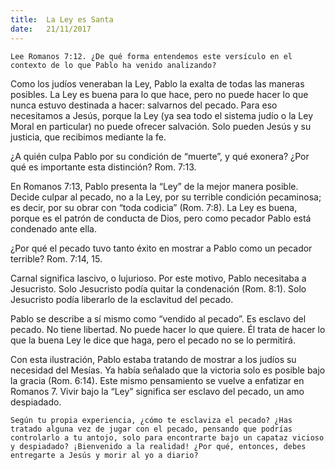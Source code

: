 ```yaml
---
title:  La Ley es Santa
date:   21/11/2017
---
```


`Lee Romanos 7:12. ¿De qué forma entendemos este versículo en el contexto de lo que Pablo ha venido analizando?`

Como los judíos veneraban la Ley, Pablo la exalta de todas las maneras posibles. La Ley es buena para lo que hace, pero no puede hacer lo que nunca estuvo destinada a hacer: salvarnos del pecado. Para eso necesitamos a Jesús, porque la Ley (ya sea todo el sistema judío o la Ley Moral en particular) no puede ofrecer salvación. Solo pueden Jesús y su justicia, que recibimos mediante la fe.

¿A quién culpa Pablo por su condición de “muerte”, y qué exonera? ¿Por qué es importante esta distinción? Rom. 7:13.

En Romanos 7:13, Pablo presenta la “Ley” de la mejor manera posible. Decide culpar al pecado, no a la Ley, por su terrible condición pecaminosa; es decir, por su obrar con “toda codicia” (Rom. 7:8). La Ley es buena, porque es el patrón de conducta de Dios, pero como pecador Pablo está condenado ante ella.

¿Por qué el pecado tuvo tanto éxito en mostrar a Pablo como un pecador terrible? Rom. 7:14, 15.

Carnal significa lascivo, o lujurioso. Por este motivo, Pablo necesitaba a Jesucristo. Solo Jesucristo podía quitar la condenación (Rom. 8:1). Solo Jesucristo podía liberarlo de la esclavitud del pecado.

Pablo se describe a sí mismo como “vendido al pecado”. Es esclavo del pecado. No tiene libertad. No puede hacer lo que quiere. Él trata de hacer lo que la buena Ley le dice que haga, pero el pecado no se lo permitirá.

Con esta ilustración, Pablo estaba tratando de mostrar a los judíos su necesidad del Mesías. Ya había señalado que la victoria solo es posible bajo la gracia (Rom. 6:14). Este mismo pensamiento se vuelve a enfatizar en Romanos 7. Vivir bajo la “Ley” significa ser esclavo del pecado, un amo despiadado.

`Según tu propia experiencia, ¿cómo te esclaviza el pecado? ¿Has tratado alguna vez de jugar con el pecado, pensando que podrías controlarlo a tu antojo, solo para encontrarte bajo un capataz vicioso y despiadado? ¡Bienvenido a la realidad! ¿Por qué, entonces, debes entregarte a Jesús y morir al yo a diario?`
